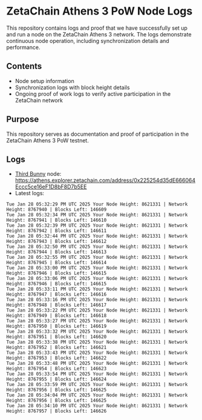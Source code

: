 # ZetaChain Athens 3 PoW Node Logs
This repository contains logs and proof that we have successfully set up and run a node on the ZetaChain Athens 3 network. The logs demonstrate continuous node operation, including synchronization details and performance.

## Contents
- Node setup information
- Synchronization logs with block height details
- Ongoing proof of work logs to verify active participation in the ZetaChain network

## Purpose
This repository serves as documentation and proof of participation in the ZetaChain Athens 3 PoW testnet.

## Logs

- [Third Bunny](https://thirdbunny.xyz/) node: https://athens.explorer.zetachain.com/address/0x225254d35dE666064Eccc5ce16eF1D8bF8D7b5EE
- Latest logs:
```
Tue Jan 28 05:32:29 PM UTC 2025 Your Node Height: 8621331 | Network Height: 8767940 | Blocks Left: 146609
Tue Jan 28 05:32:34 PM UTC 2025 Your Node Height: 8621331 | Network Height: 8767941 | Blocks Left: 146610
Tue Jan 28 05:32:39 PM UTC 2025 Your Node Height: 8621331 | Network Height: 8767942 | Blocks Left: 146611
Tue Jan 28 05:32:44 PM UTC 2025 Your Node Height: 8621331 | Network Height: 8767943 | Blocks Left: 146612
Tue Jan 28 05:32:50 PM UTC 2025 Your Node Height: 8621331 | Network Height: 8767944 | Blocks Left: 146613
Tue Jan 28 05:32:55 PM UTC 2025 Your Node Height: 8621331 | Network Height: 8767945 | Blocks Left: 146614
Tue Jan 28 05:33:00 PM UTC 2025 Your Node Height: 8621331 | Network Height: 8767946 | Blocks Left: 146615
Tue Jan 28 05:33:06 PM UTC 2025 Your Node Height: 8621331 | Network Height: 8767946 | Blocks Left: 146615
Tue Jan 28 05:33:11 PM UTC 2025 Your Node Height: 8621331 | Network Height: 8767947 | Blocks Left: 146616
Tue Jan 28 05:33:16 PM UTC 2025 Your Node Height: 8621331 | Network Height: 8767948 | Blocks Left: 146617
Tue Jan 28 05:33:22 PM UTC 2025 Your Node Height: 8621331 | Network Height: 8767949 | Blocks Left: 146618
Tue Jan 28 05:33:27 PM UTC 2025 Your Node Height: 8621331 | Network Height: 8767950 | Blocks Left: 146619
Tue Jan 28 05:33:32 PM UTC 2025 Your Node Height: 8621331 | Network Height: 8767951 | Blocks Left: 146620
Tue Jan 28 05:33:38 PM UTC 2025 Your Node Height: 8621331 | Network Height: 8767952 | Blocks Left: 146621
Tue Jan 28 05:33:43 PM UTC 2025 Your Node Height: 8621331 | Network Height: 8767953 | Blocks Left: 146622
Tue Jan 28 05:33:48 PM UTC 2025 Your Node Height: 8621331 | Network Height: 8767954 | Blocks Left: 146623
Tue Jan 28 05:33:54 PM UTC 2025 Your Node Height: 8621331 | Network Height: 8767955 | Blocks Left: 146624
Tue Jan 28 05:33:59 PM UTC 2025 Your Node Height: 8621331 | Network Height: 8767956 | Blocks Left: 146625
Tue Jan 28 05:34:04 PM UTC 2025 Your Node Height: 8621331 | Network Height: 8767956 | Blocks Left: 146625
Tue Jan 28 05:34:10 PM UTC 2025 Your Node Height: 8621331 | Network Height: 8767957 | Blocks Left: 146626
```
